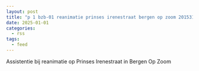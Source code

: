 ```yaml
---
layout: post
title: "p 1 bzb-01 reanimatie prinses irenestraat bergen op zoom 201531"
date: 2025-01-01
categories: 
  - rss
tags: 
  - feed
---
```


Assistentie bij reanimatie op Prinses Irenestraat in Bergen Op Zoom
